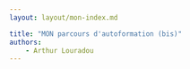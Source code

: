 ```yaml
---
layout: layout/mon-index.md

title: "MON parcours d'autoformation (bis)"
authors:
    - Arthur Louradou
---
```


<script type="text/javascript">
    window.location.href = '../../../2023-2024/Louradou-Arthur/pok';
</script>